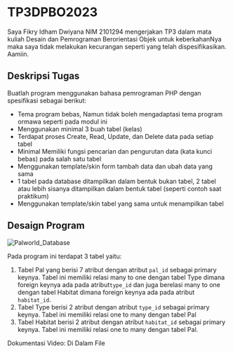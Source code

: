 # TP3DPBO2023
Saya Fikry Idham Dwiyana NIM 2101294 mengerjakan TP3 dalam mata kuliah Desain dan Pemrograman Berorientasi Objek untuk keberkahanNya maka saya tidak melakukan kecurangan seperti yang telah dispesifikasikan. Aamiin.

## Deskripsi Tugas
Buatlah program menggunakan bahasa pemrograman PHP dengan spesifikasi sebagai berikut:
* Tema program bebas, Namun tidak boleh mengadaptasi tema program ormawa seperti pada modul ini
* Menggunakan minimal 3 buah tabel (kelas)
* Terdapat proses Create, Read, Update, dan Delete data pada setiap tabel
* Minimal Memiliki fungsi pencarian dan pengurutan data (kata kunci bebas) pada salah satu tabel
* Menggunakan template/skin form tambah data dan ubah data yang sama
* 1 tabel pada database ditampilkan dalam bentuk bukan tabel, 2 tabel atau lebih sisanya ditampilkan dalam bentuk tabel (seperti contoh saat praktikum)
* Menggunakan template/skin tabel yang sama untuk menampilkan tabel


## Desaign Program

![Palworld_Database](https://github.com/FikryIdhamD/TP3DPBO2024C2/assets/147605722/5318d956-f97c-4800-89ab-85feb124ba9d)


Pada program ini terdapat 3 tabel yaitu:
1. Tabel Pal yang berisi 7 atribut dengan atribut `pal_id` sebagai primary keynya. Tabel ini memiliki relasi many to one dengan tabel Type dimana foreign keynya ada pada atribut`type_id` dan juga berelasi many to one dengan tabel Habitat dimana foreign keynya ada pada atribut `habitat_id`.
2. Tabel Type berisi 2 atribut dengan atribut `type_id` sebagai primary keynya. Tabel ini memiliki relasi one to many dengan tabel Pal
3. Tabel Habitat berisi 2 atribut dengan atribut `habitat_id` sebagai primary keynya. Tabel ini memiliki relasi one to many dengan tabel Pal.

Dokumentasi Video: Di Dalam File




